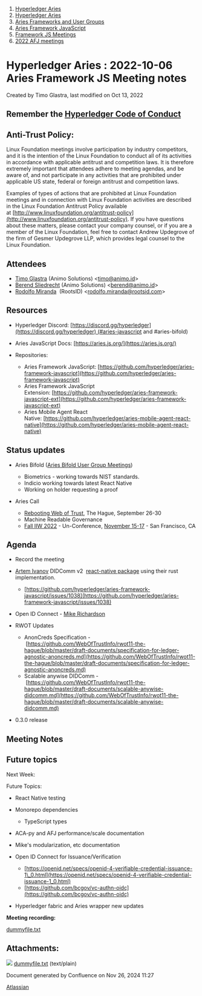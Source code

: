 1. [Hyperledger Aries](index.html)
2. [Hyperledger Aries](Hyperledger-Aries_18481154.html)
3. [Aries Frameworks and User Groups](Aries-Frameworks-and-User-Groups_18481290.html)
4. [Aries Framework JavaScript](Aries-Framework-JavaScript_18482463.html)
5. [Framework JS Meetings](Framework-JS-Meetings_18482467.html)
6. [2022 AFJ meetings](2022-AFJ-meetings_18515835.html)

# Hyperledger Aries : 2022-10-06 Aries Framework JS Meeting notes

Created by Timo Glastra, last modified on Oct 13, 2022

## Remember the [Hyperledger Code of Conduct](https://lf-hyperledger.atlassian.net/wiki/display/HYP/Hyperledger+Code+of+Conduct)

## Anti-Trust Policy:

Linux Foundation meetings involve participation by industry competitors, and it is the intention of the Linux Foundation to conduct all of its activities in accordance with applicable antitrust and competition laws. It is therefore extremely important that attendees adhere to meeting agendas, and be aware of, and not participate in any activities that are prohibited under applicable US state, federal or foreign antitrust and competition laws.

Examples of types of actions that are prohibited at Linux Foundation meetings and in connection with Linux Foundation activities are described in the Linux Foundation Antitrust Policy available at [http://www.linuxfoundation.org/antitrust-policy](http://www.linuxfoundation.org/antitrust-policy). If you have questions about these matters, please contact your company counsel, or if you are a member of the Linux Foundation, feel free to contact Andrew Updegrove of the firm of Gesmer Updegrove LLP, which provides legal counsel to the Linux Foundation.

## Attendees

- [Timo Glastra](https://lf-hyperledger.atlassian.net/wiki/people/5f64a069a1048d0069073500?ref=confluence) (Animo Solutions) &lt;timo@animo.id&gt;
- [Berend Sliedrecht](https://lf-hyperledger.atlassian.net/wiki/people/601bca34332cbe007020eab0?ref=confluence) (Animo Solutions) &lt;berend@animo.id&gt;
- [Rodolfo Miranda](https://lf-hyperledger.atlassian.net/wiki/people/557058:a5a62b78-cc75-4d00-80c0-df455129302a?ref=confluence)  (RootsID) &lt;rodolfo.miranda@rootsid.com&gt;

## Resources

- Hyperledger Discord: [https://discord.gg/hyperledger](https://discord.gg/hyperledger) (#aries-javascript and #aries-bifold)
- Aries JavaScript Docs: [https://aries.js.org/](https://aries.js.org/)
- Repositories:
  
  - Aries Framework JavaScript: [https://github.com/hyperledger/aries-framework-javascript](https://github.com/hyperledger/aries-framework-javascript)
  - Aries Framework JavaScript Extension: [https://github.com/hyperledger/aries-framework-javascript-ext](https://github.com/hyperledger/aries-framework-javascript-ext)
  - Aries Mobile Agent React Native: [https://github.com/hyperledger/aries-mobile-agent-react-native](https://github.com/hyperledger/aries-mobile-agent-react-native)

## Status updates

- Aries Bifold ([Aries Bifold User Group Meetings](Aries-Bifold-User-Group-Meetings_18490725.html))
  
  - Biometrics - working towards NIST standards.
  - Indicio working towards latest React Native
  - Working on holder requesting a proof
- Aries Call
  
  - [Rebooting Web of Trust](https://www.weboftrust.info/), The Hague, September 26-30
  - Machine Readable Governance
  - [Fall IIW 2022](https://internetidentityworkshop.com/) - Un-Conference, [November 15-17](https://www.eventbrite.com/e/internet-identity-workshop-iiwxxxv-35-2022b-tickets-368643531727) - San Francisco, CA

## Agenda

- Record the meeting
- [Artem Ivanov](https://lf-hyperledger.atlassian.net/wiki/people/557058:490facf1-26c6-4490-955a-53ac8ac201a5?ref=confluence) DIDComm v2  [react-native package](https://github.com/sicpa-dlab/didcomm-react-native) using their rust implementation.
  
  - [https://github.com/hyperledger/aries-framework-javascript/issues/1038](https://github.com/hyperledger/aries-framework-javascript/issues/1038)

<!--THE END-->

- Open ID Connect - [Mike Richardson](https://lf-hyperledger.atlassian.net/wiki/people/5ff5d919f7ea2a0107b56eac?ref=confluence)
- RWOT Updates
  
  - AnonCreds Specification - [https://github.com/WebOfTrustInfo/rwot11-the-hague/blob/master/draft-documents/specification-for-ledger-agnostic-anoncreds.md](https://github.com/WebOfTrustInfo/rwot11-the-hague/blob/master/draft-documents/specification-for-ledger-agnostic-anoncreds.md)
  - Scalable anywise DIDComm - [https://github.com/WebOfTrustInfo/rwot11-the-hague/blob/master/draft-documents/scalable-anywise-didcomm.md](https://github.com/WebOfTrustInfo/rwot11-the-hague/blob/master/draft-documents/scalable-anywise-didcomm.md)
- 0.3.0 release

## Meeting Notes

## Future topics

Next Week:

Future Topics:

- React Native testing
- Monorepo dependencies
  
  - TypeScript types

<!--THE END-->

- ACA-py and AFJ performance/scale documentation
- Mike's modularization, etc documentation
- Open ID Connect for Issuance/Verification
  
  - [https://openid.net/specs/openid-4-verifiable-credential-issuance-1\_0.html](https://openid.net/specs/openid-4-verifiable-credential-issuance-1_0.html)
  - [https://github.com/bcgov/vc-authn-oidc](https://github.com/bcgov/vc-authn-oidc)
- Hyperledger fabric and Aries wrapper new updates

**Meeting recording:**

[dummyfile.txt](#)

## Attachments:

![](images/icons/bullet_blue.gif) [dummyfile.txt](attachments/18499099/18516822.txt) (text/plain)

Document generated by Confluence on Nov 26, 2024 11:27

[Atlassian](http://www.atlassian.com/)
